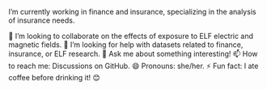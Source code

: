 I’m currently working in finance and insurance, specializing in the analysis of insurance needs.

👯 I’m looking to collaborate on the effects of exposure to ELF electric and magnetic fields.
🤔 I’m looking for help with datasets related to finance, insurance, or ELF research.
💬 Ask me about something interesting!
📫 How to reach me: Discussions on GitHub.
😄 Pronouns: she/her.
⚡ Fun fact: I ate coffee before drinking it! 😊
